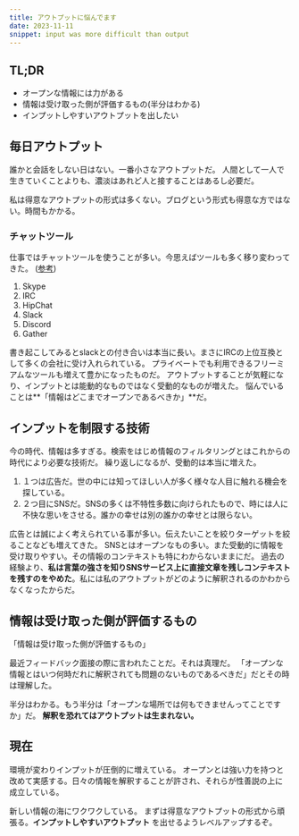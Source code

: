 ```yaml
---
title: アウトプットに悩んでます
date: 2023-11-11
snippet: input was more difficult than output
---
```


## TL;DR

- オープンな情報には力がある
- 情報は受け取った側が評価するもの(半分はわかる)
- インプットしやすいアウトプットを出したい

## 毎日アウトプット

誰かと会話をしない日はない。一番小さなアウトプットだ。
人間として一人で生きていくことよりも、濃淡はあれど人と接することはあるし必要だ。

私は得意なアウトプットの形式は多くない。ブログという形式も得意な方ではない。時間もかかる。

### チャットツール

仕事ではチャットツールを使うことが多い。今思えばツールも多く移り変わってきた。
([参考](https://www.im-net.org/messenger_history.html))

1. Skype
1. IRC
1. HipChat
1. Slack
1. Discord
1. Gather

書き起こしてみるとslackとの付き合いは本当に長い。まさにIRCの上位互換として多くの会社に受け入れられている。
プライベートでも利用できるフリーミアムなツールも増えて豊かになったものだ。
アウトプットすることが気軽になり、インプットとは能動的なものではなく受動的なものが増えた。
悩んでいることは**「情報はどこまでオープンであるべきか」**だ。

## インプットを制限する技術

今の時代、情報は多すぎる。検索をはじめ情報のフィルタリングとはこれからの時代により必要な技術だ。
繰り返しになるが、受動的は本当に増えた。

1. １つは広告だ。世の中には知ってほしい人が多く様々な人目に触れる機会を探している。
1. ２つ目にSNSだ。SNSの多くは不特性多数に向けられたもので、時には人に不快な思いをさせる。誰かの幸せは別の誰かの幸せとは限らない。

広告とは誠によく考えられている事が多い。伝えたいことを絞りターゲットを絞ることなども増えてきた。
SNSとはオープンなもの多い。また受動的に情報を受け取りやすい。その情報のコンテキストも特にわからないままにだ。
過去の経験より、**私は言葉の強さを知りSNSサービス上に直接文章を残しコンテキストを残すのをやめた**。私には私のアウトプットがどのように解釈されるのかわからなくなったからだ。

## 情報は受け取った側が評価するもの

「情報は受け取った側が評価するもの」

最近フィードバック面接の際に言われたことだ。それは真理だ。
「オープンな情報とはいつ何時だれに解釈されても問題のないものであるべきだ」だとその時は理解した。

半分はわかる。もう半分は「オープンな場所では何もできませんってことですか」だ。
**解釈を恐れてはアウトプットは生まれない。**

## 現在

環境が変わりインプットが圧倒的に増えている。
オープンとは強い力を持つと改めて実感する。日々の情報を解釈することが許され、それらが性善説の上に成立している。

新しい情報の海にワクワクしている。
まずは得意なアウトプットの形式から頑張る。**インプットしやすいアウトプット**
を出せるようレベルアップするぞ。
